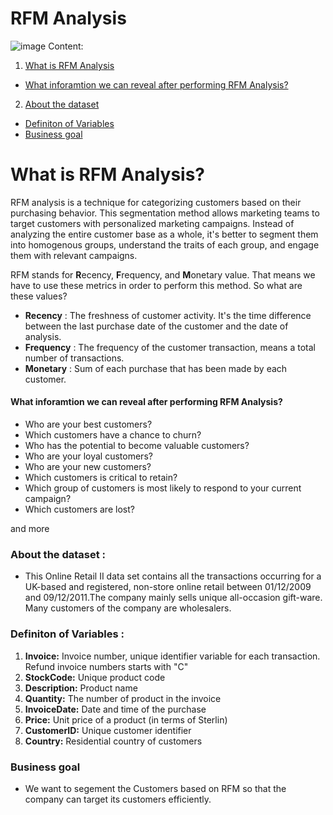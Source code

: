 # **RFM Analysis**
![image](https://user-images.githubusercontent.com/48281477/133726503-d569c1e3-3579-4130-a3de-d6e74cc62b98.png)
Content:
    
1. [What is RFM Analysis](#1) 
    
* [What inforamtion we can reveal after performing RFM Analysis?](#2)
    
2. [About the dataset ](#3)
    
* [Definiton of Variables ](#4)
* [Business goal ](#5)
   
<a id = "1"></a>
# **What is RFM Analysis?**
RFM analysis is a technique for categorizing customers based on their purchasing behavior. This segmentation method allows marketing teams to target customers with personalized marketing campaigns. Instead of analyzing the entire customer base as a whole, it's better to segment them into homogenous groups, understand the traits of each group, and engage them with relevant campaigns.

RFM stands for **R**ecency, **F**requency, and **M**onetary value. That means we have to use these metrics in order to perform this method. So what are these values?
* **Recency** : The freshness of customer activity. It's the time difference between the last purchase date of the customer and the date of analysis.
* **Frequency** : The frequency of the customer transaction, means a total number of transactions.
* **Monetary** : Sum of each purchase that has been made by each customer.  

 <a id = "2"></a>
#### **What inforamtion we can reveal after performing RFM Analysis?**
* Who are your best customers?
* Which customers have a chance to churn?
* Who has the potential to become valuable customers?
* Who are your loyal customers?
* Who are your new customers?
* Which customers is critical to retain?
* Which group of customers is most likely to respond to your current campaign?
* Which customers are lost? 

and more


 <a id = "3"></a>
### **About the dataset :**
* This Online Retail II data set contains all the transactions occurring for a UK-based and registered, non-store online retail between 01/12/2009 and 09/12/2011.The company mainly sells unique all-occasion gift-ware. Many customers of the company are wholesalers.
 <a id = "4"></a>
### **Definiton of Variables :**
1. **Invoice:** Invoice number, unique identifier variable for each transaction. Refund invoice numbers starts with "C"
2. **StockCode:** Unique product code
3. **Description:** Product name
4. **Quantity:** The number of product in the invoice
5. **InvoiceDate:** Date and time of the purchase
6. **Price:** Unit price of a product (in terms of Sterlin)
7. **CustomerID:** Unique customer identifier
8. **Country:** Residential country of customers

 <a id = "5"></a>
### **Business goal**
* We want to segement the Customers based on RFM so that the company can target its customers efficiently.

